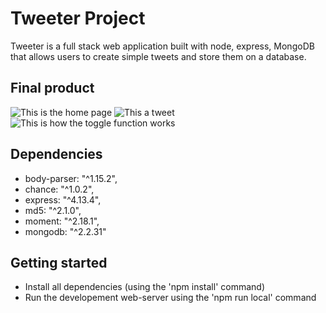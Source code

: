 # Tweeter Project

Tweeter is a full stack web application built with node, express, MongoDB that allows users to create simple tweets and store them on a database.

## Final product

![This is the home page](https://github.com/rizelmine17/tweeter/blob/master/docs/Home-page.png)
![This a tweet](https://github.com/rizelmine17/tweeter/blob/master/docs/tweets.png)
![This is how the toggle function works](https://github.com/rizelmine17/tweeter/blob/master/docs/toggle.gif)

## Dependencies

- body-parser: "^1.15.2",
- chance: "^1.0.2",
- express: "^4.13.4",
- md5: "^2.1.0",
- moment: "^2.18.1",
- mongodb: "^2.2.31"

## Getting started

- Install all dependencies (using the 'npm install' command)
- Run the developement web-server using the 'npm run local' command

